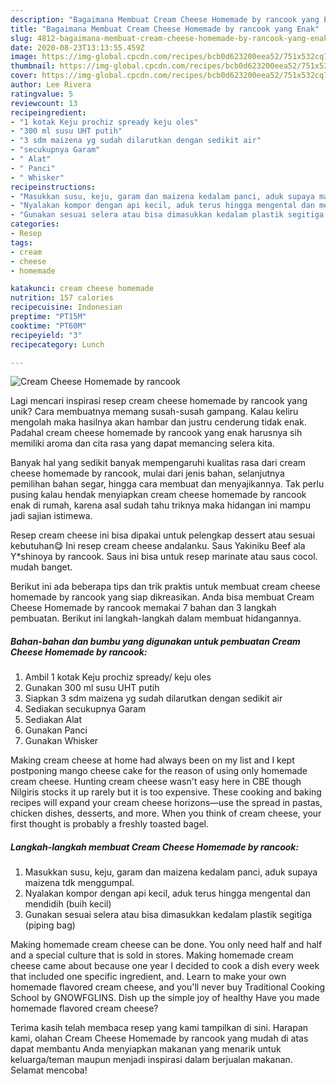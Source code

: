 ```yaml
---
description: "Bagaimana Membuat Cream Cheese Homemade by rancook yang Enak"
title: "Bagaimana Membuat Cream Cheese Homemade by rancook yang Enak"
slug: 4812-bagaimana-membuat-cream-cheese-homemade-by-rancook-yang-enak
date: 2020-08-23T13:13:55.459Z
image: https://img-global.cpcdn.com/recipes/bcb0d623200eea52/751x532cq70/cream-cheese-homemade-by-rancook-foto-resep-utama.jpg
thumbnail: https://img-global.cpcdn.com/recipes/bcb0d623200eea52/751x532cq70/cream-cheese-homemade-by-rancook-foto-resep-utama.jpg
cover: https://img-global.cpcdn.com/recipes/bcb0d623200eea52/751x532cq70/cream-cheese-homemade-by-rancook-foto-resep-utama.jpg
author: Lee Rivera
ratingvalue: 5
reviewcount: 13
recipeingredient:
- "1 kotak Keju prochiz spready keju oles"
- "300 ml susu UHT putih"
- "3 sdm maizena yg sudah dilarutkan dengan sedikit air"
- "secukupnya Garam"
- " Alat"
- " Panci"
- " Whisker"
recipeinstructions:
- "Masukkan susu, keju, garam dan maizena kedalam panci, aduk supaya maizena tdk menggumpal."
- "Nyalakan kompor dengan api kecil, aduk terus hingga mengental dan mendidih (buih kecil)"
- "Gunakan sesuai selera atau bisa dimasukkan kedalam plastik segitiga (piping bag)"
categories:
- Resep
tags:
- cream
- cheese
- homemade

katakunci: cream cheese homemade 
nutrition: 157 calories
recipecuisine: Indonesian
preptime: "PT15M"
cooktime: "PT60M"
recipeyield: "3"
recipecategory: Lunch

---
```



![Cream Cheese Homemade by rancook](https://img-global.cpcdn.com/recipes/bcb0d623200eea52/751x532cq70/cream-cheese-homemade-by-rancook-foto-resep-utama.jpg)

Lagi mencari inspirasi resep cream cheese homemade by rancook yang unik? Cara membuatnya memang susah-susah gampang. Kalau keliru mengolah maka hasilnya akan hambar dan justru cenderung tidak enak. Padahal cream cheese homemade by rancook yang enak harusnya sih memiliki aroma dan cita rasa yang dapat memancing selera kita.

Banyak hal yang sedikit banyak mempengaruhi kualitas rasa dari cream cheese homemade by rancook, mulai dari jenis bahan, selanjutnya pemilihan bahan segar, hingga cara membuat dan menyajikannya. Tak perlu pusing kalau hendak menyiapkan cream cheese homemade by rancook enak di rumah, karena asal sudah tahu triknya maka hidangan ini mampu jadi sajian istimewa.

Resep cream cheese ini bisa dipakai untuk pelengkap dessert atau sesuai kebutuhan😋 Ini resep cream cheese andalanku. Saus Yakiniku Beef ala Y*shinoya by rancook. Saus ini bisa untuk resep marinate atau saus cocol. mudah banget.


Berikut ini ada beberapa tips dan trik praktis untuk membuat cream cheese homemade by rancook yang siap dikreasikan. Anda bisa membuat Cream Cheese Homemade by rancook memakai 7 bahan dan 3 langkah pembuatan. Berikut ini langkah-langkah dalam membuat hidangannya.

<!--inarticleads1-->

##### Bahan-bahan dan bumbu yang digunakan untuk pembuatan Cream Cheese Homemade by rancook:

1. Ambil 1 kotak Keju prochiz spready/ keju oles
1. Gunakan 300 ml susu UHT putih
1. Siapkan 3 sdm maizena yg sudah dilarutkan dengan sedikit air
1. Sediakan secukupnya Garam
1. Sediakan  Alat
1. Gunakan  Panci
1. Gunakan  Whisker


Making cream cheese at home had always been on my list and I kept postponing mango cheese cake for the reason of using only homemade cream cheese. Hunting cream cheese wasn&#39;t easy here in CBE though Nilgiris stocks it up rarely but it is too expensive. These cooking and baking recipes will expand your cream cheese horizons—use the spread in pastas, chicken dishes, desserts, and more. When you think of cream cheese, your first thought is probably a freshly toasted bagel. 

<!--inarticleads2-->

##### Langkah-langkah membuat Cream Cheese Homemade by rancook:

1. Masukkan susu, keju, garam dan maizena kedalam panci, aduk supaya maizena tdk menggumpal.
1. Nyalakan kompor dengan api kecil, aduk terus hingga mengental dan mendidih (buih kecil)
1. Gunakan sesuai selera atau bisa dimasukkan kedalam plastik segitiga (piping bag)


Making homemade cream cheese can be done. You only need half and half and a special culture that is sold in stores. Making homemade cream cheese came about because one year I decided to cook a dish every week that included one specific ingredient, and. Learn to make your own homemade flavored cream cheese, and you&#39;ll never buy Traditional Cooking School by GNOWFGLINS. Dish up the simple joy of healthy Have you made homemade flavored cream cheese? 

Terima kasih telah membaca resep yang kami tampilkan di sini. Harapan kami, olahan Cream Cheese Homemade by rancook yang mudah di atas dapat membantu Anda menyiapkan makanan yang menarik untuk keluarga/teman maupun menjadi inspirasi dalam berjualan makanan. Selamat mencoba!
